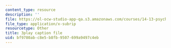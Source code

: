 ```yaml
---
content_type: resource
description: ''
file: https://ol-ocw-studio-app-qa.s3.amazonaws.com/courses/14-13-psychology-and-economics-spring-2020/bf9780abc8e5b8fb9507699a9497c4eb_3UTfFMTqH70.srt
file_type: application/x-subrip
resourcetype: Other
title: 3play caption file
uid: bf9780ab-c8e5-b8fb-9507-699a9497c4eb
---
```

